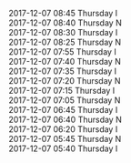 2017-12-07 08:45 Thursday  I  
2017-12-07 08:40 Thursday  N  
2017-12-07 08:30 Thursday  I  
2017-12-07 08:25 Thursday  N  
2017-12-07 07:55 Thursday  I  
2017-12-07 07:40 Thursday  N  
2017-12-07 07:35 Thursday  I  
2017-12-07 07:20 Thursday  N  
2017-12-07 07:15 Thursday  I  
2017-12-07 07:05 Thursday  N  
2017-12-07 06:45 Thursday  I  
2017-12-07 06:40 Thursday  N  
2017-12-07 06:20 Thursday  I  
2017-12-07 05:45 Thursday  N  
2017-12-07 05:40 Thursday  I  
